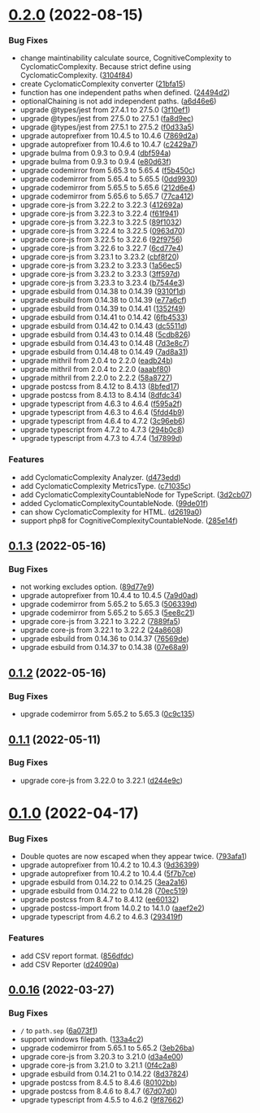 # [0.2.0](https://github.com/ytetsuro/sabik/compare/0.1.3...0.2.0) (2022-08-15)


### Bug Fixes

* change maintinability calculate source, CognitiveComplexity to CyclomaticComplexity. Because strict define using CyclomaticComplexity. ([3104f84](https://github.com/ytetsuro/sabik/commit/3104f84c563d2e0c63388fa5cdb158857d2b47e1))
* create CyclomaticComplexity converter ([21bfa15](https://github.com/ytetsuro/sabik/commit/21bfa159615c51a2ada25f0b1c0eb1e5da14a5d3))
* function has one independent paths when defined. ([24494d2](https://github.com/ytetsuro/sabik/commit/24494d2dfc2330b5b96a6eef10943fd4d3e4680a))
* optionalChaining is not add independent paths. ([a6d46e6](https://github.com/ytetsuro/sabik/commit/a6d46e6bf1318e33fdbaf3a8c54e2461b2b8161c))
* upgrade @types/jest from 27.4.1 to 27.5.0 ([3f10ef1](https://github.com/ytetsuro/sabik/commit/3f10ef1fb9e2a2b48a93b32d749f45a3e0982017))
* upgrade @types/jest from 27.5.0 to 27.5.1 ([fa8d9ec](https://github.com/ytetsuro/sabik/commit/fa8d9ecea1c7e42185215471076b02393ef8209b))
* upgrade @types/jest from 27.5.1 to 27.5.2 ([f0d33a5](https://github.com/ytetsuro/sabik/commit/f0d33a5a4f6e4f531b1b75ad94897c06cbd0c4df))
* upgrade autoprefixer from 10.4.5 to 10.4.6 ([7869d2a](https://github.com/ytetsuro/sabik/commit/7869d2a0537e014d21f5c07f44af045f20d740ec))
* upgrade autoprefixer from 10.4.6 to 10.4.7 ([c2429a7](https://github.com/ytetsuro/sabik/commit/c2429a7ff2bfdf9c7df17f3ba7bddad7134cfd42))
* upgrade bulma from 0.9.3 to 0.9.4 ([dbf594a](https://github.com/ytetsuro/sabik/commit/dbf594a7422349265e901f4503984c3e197d5163))
* upgrade bulma from 0.9.3 to 0.9.4 ([e80d63f](https://github.com/ytetsuro/sabik/commit/e80d63f69085fd2d27d4d65502efd85aabefe833))
* upgrade codemirror from 5.65.3 to 5.65.4 ([f5b450c](https://github.com/ytetsuro/sabik/commit/f5b450c7976fe07a8a056812caebdad55c6e11f5))
* upgrade codemirror from 5.65.4 to 5.65.5 ([0dd9930](https://github.com/ytetsuro/sabik/commit/0dd9930ccc44d415528693c2aa12e40079902225))
* upgrade codemirror from 5.65.5 to 5.65.6 ([212d6e4](https://github.com/ytetsuro/sabik/commit/212d6e496714a3d5f103f8fbdec65f252556285f))
* upgrade codemirror from 5.65.6 to 5.65.7 ([77ca412](https://github.com/ytetsuro/sabik/commit/77ca412887f0bd7b6ad627c19c42fec4b7644e08))
* upgrade core-js from 3.22.2 to 3.22.3 ([412692a](https://github.com/ytetsuro/sabik/commit/412692ab97de0550046a5469d780b52f3ac8af4f))
* upgrade core-js from 3.22.3 to 3.22.4 ([f61f941](https://github.com/ytetsuro/sabik/commit/f61f941c690f64a04ab268f10c987875d1cfbc9c))
* upgrade core-js from 3.22.3 to 3.22.5 ([89f1032](https://github.com/ytetsuro/sabik/commit/89f1032d13761979e8b2e9609d8ef7a2aa98f76c))
* upgrade core-js from 3.22.4 to 3.22.5 ([0963d70](https://github.com/ytetsuro/sabik/commit/0963d7088e51cf0b807935cdc5feb3a18dadeeb2))
* upgrade core-js from 3.22.5 to 3.22.6 ([92f9756](https://github.com/ytetsuro/sabik/commit/92f9756d8ef5ceb4ca8a3f433aa315bff60c241e))
* upgrade core-js from 3.22.6 to 3.22.7 ([6cd77e4](https://github.com/ytetsuro/sabik/commit/6cd77e4e7b7e4135433ac9ce47e117fa1e889da3))
* upgrade core-js from 3.23.1 to 3.23.2 ([cbf8f20](https://github.com/ytetsuro/sabik/commit/cbf8f20e31aa59df8692897674f9cb696ed9f1c4))
* upgrade core-js from 3.23.2 to 3.23.3 ([1a56ec5](https://github.com/ytetsuro/sabik/commit/1a56ec53094c30d1f85c4b3f0ba0e22b4f4bd41f))
* upgrade core-js from 3.23.2 to 3.23.3 ([3ff597d](https://github.com/ytetsuro/sabik/commit/3ff597d8e6d124c79c1c9fe12422696d16efebce))
* upgrade core-js from 3.23.3 to 3.23.4 ([b7544e3](https://github.com/ytetsuro/sabik/commit/b7544e34e01e3c972c607aa33dfd7c87041c4c11))
* upgrade esbuild from 0.14.38 to 0.14.39 ([9310f1d](https://github.com/ytetsuro/sabik/commit/9310f1d44a6499b0364573644fb31fdb63a5445c))
* upgrade esbuild from 0.14.38 to 0.14.39 ([e77a6cf](https://github.com/ytetsuro/sabik/commit/e77a6cf819ebfde323ee55536166e351f5d45145))
* upgrade esbuild from 0.14.39 to 0.14.41 ([1352f49](https://github.com/ytetsuro/sabik/commit/1352f492b6dac0d950bb246077dfc3197b86f09c))
* upgrade esbuild from 0.14.41 to 0.14.42 ([6fb4533](https://github.com/ytetsuro/sabik/commit/6fb453393724bbd49908786d089b6735de6ad6f7))
* upgrade esbuild from 0.14.42 to 0.14.43 ([dc5511d](https://github.com/ytetsuro/sabik/commit/dc5511dfc576b6fbcfc6741c268b44835abddbc6))
* upgrade esbuild from 0.14.43 to 0.14.48 ([5cdb826](https://github.com/ytetsuro/sabik/commit/5cdb826b4a197c0d203aa7aa7775b67f8e90af13))
* upgrade esbuild from 0.14.43 to 0.14.48 ([7d3e8c7](https://github.com/ytetsuro/sabik/commit/7d3e8c753f9ed0af74ff16a211e107d871dcdae8))
* upgrade esbuild from 0.14.48 to 0.14.49 ([7ad8a31](https://github.com/ytetsuro/sabik/commit/7ad8a31bf7c50aed1c84f900a576f003c3b3ba12))
* upgrade mithril from 2.0.4 to 2.2.0 ([eadb24b](https://github.com/ytetsuro/sabik/commit/eadb24b93939b83679cba3a24250c49eeaa8699b))
* upgrade mithril from 2.0.4 to 2.2.0 ([aaabf80](https://github.com/ytetsuro/sabik/commit/aaabf80bcc85d80b1d96d1a99d1cd0da5265fd6a))
* upgrade mithril from 2.2.0 to 2.2.2 ([58a8727](https://github.com/ytetsuro/sabik/commit/58a87271aea44d05c7512ae75916b8cfe16b85cf))
* upgrade postcss from 8.4.12 to 8.4.13 ([8bfed17](https://github.com/ytetsuro/sabik/commit/8bfed170fa8536c79bc72ba4a62a682e2206e8de))
* upgrade postcss from 8.4.13 to 8.4.14 ([8dfdc34](https://github.com/ytetsuro/sabik/commit/8dfdc3453f309d01ab38707ac3908cdf93ab0207))
* upgrade typescript from 4.6.3 to 4.6.4 ([f595a2f](https://github.com/ytetsuro/sabik/commit/f595a2f0a5c4af46e49cab9bcfe54dc498fd805f))
* upgrade typescript from 4.6.3 to 4.6.4 ([5fdd4b9](https://github.com/ytetsuro/sabik/commit/5fdd4b9414b7b7143bf1f2e73f9f5889dcc85974))
* upgrade typescript from 4.6.4 to 4.7.2 ([3c96eb6](https://github.com/ytetsuro/sabik/commit/3c96eb6c39bac48fdb84e4e2ccdda37b9ec05dd9))
* upgrade typescript from 4.7.2 to 4.7.3 ([294b0c8](https://github.com/ytetsuro/sabik/commit/294b0c8df5714f32e450be2f07b3fe02876bb357))
* upgrade typescript from 4.7.3 to 4.7.4 ([1d7899d](https://github.com/ytetsuro/sabik/commit/1d7899dfd68f6c0b68f3ea8bc1ca104d04ff8b11))


### Features

* add CyclomaticComplexity Analyzer. ([d473edd](https://github.com/ytetsuro/sabik/commit/d473edd4af343978c8c13c524d89bb4c79941aea))
* add CyclomaticComplexity MetricsType. ([c71035c](https://github.com/ytetsuro/sabik/commit/c71035cc0bb52231657cfc50b8b8bacf8458cda9))
* add CyclomaticComplexityCountableNode for TypeScript. ([3d2cb07](https://github.com/ytetsuro/sabik/commit/3d2cb079ee62e840791ca3532256861b419f2790))
* added CyclomaticComplexityCountableNode. ([99de01f](https://github.com/ytetsuro/sabik/commit/99de01f7fc2659dbaa44ed42862848dabf7bae1f))
* can show CyclomaticComplexity for HTML. ([d2619a0](https://github.com/ytetsuro/sabik/commit/d2619a0b20878d40062acf80a2a6397fd8761542))
* support php8 for CognitiveComplexityCountableNode. ([285e14f](https://github.com/ytetsuro/sabik/commit/285e14fb4a0de66359bafcd1b435ba54cf16e124))

## [0.1.3](https://github.com/ytetsuro/sabik/compare/0.1.2...0.1.3) (2022-05-16)


### Bug Fixes

* not working excludes option. ([89d77e9](https://github.com/ytetsuro/sabik/commit/89d77e9f1ffeebe3bc3c7a22bd5e2b5831af1e58))
* upgrade autoprefixer from 10.4.4 to 10.4.5 ([7a9d0ad](https://github.com/ytetsuro/sabik/commit/7a9d0ad1ddef6086033c00ecc10925bcab09ae7a))
* upgrade codemirror from 5.65.2 to 5.65.3 ([506339d](https://github.com/ytetsuro/sabik/commit/506339dcbf47990253686fa5f2b6bf088acb10a8))
* upgrade codemirror from 5.65.2 to 5.65.3 ([5ee8c21](https://github.com/ytetsuro/sabik/commit/5ee8c21a92fcf9a43737621a76544f53b19da370))
* upgrade core-js from 3.22.1 to 3.22.2 ([7889fa5](https://github.com/ytetsuro/sabik/commit/7889fa5b88bdecf8eb32cf3530c9a3168820ed9d))
* upgrade core-js from 3.22.1 to 3.22.2 ([24a8608](https://github.com/ytetsuro/sabik/commit/24a8608d62101212558a26b8312444af5e3fb33c))
* upgrade esbuild from 0.14.36 to 0.14.37 ([76569de](https://github.com/ytetsuro/sabik/commit/76569dea3270cb699ee382935fd221f6bc4577e4))
* upgrade esbuild from 0.14.37 to 0.14.38 ([07e68a9](https://github.com/ytetsuro/sabik/commit/07e68a9ccbe1111fe901bf96ccefcf7e92ac9f9f))

## [0.1.2](https://github.com/ytetsuro/sabik/compare/0.1.1...0.1.2) (2022-05-16)


### Bug Fixes

* upgrade codemirror from 5.65.2 to 5.65.3 ([0c9c135](https://github.com/ytetsuro/sabik/commit/0c9c135cccaf700f18f28bcd5330322b867a923a))

## [0.1.1](https://github.com/ytetsuro/sabik/compare/0.1.0...0.1.1) (2022-05-11)


### Bug Fixes

* upgrade core-js from 3.22.0 to 3.22.1 ([d244e9c](https://github.com/ytetsuro/sabik/commit/d244e9c2e5540ba010545d9c28bd787f36991af0))

# [0.1.0](https://github.com/ytetsuro/sabik/compare/0.0.16...0.1.0) (2022-04-17)


### Bug Fixes

* Double quotes are now escaped when they appear twice. ([793afa1](https://github.com/ytetsuro/sabik/commit/793afa17eaea4a728e22dc57e004a778af52abdd))
* upgrade autoprefixer from 10.4.2 to 10.4.3 ([9d36399](https://github.com/ytetsuro/sabik/commit/9d36399cc06860eac43fc7df650e83c943f656a1))
* upgrade autoprefixer from 10.4.2 to 10.4.4 ([5f7b7ce](https://github.com/ytetsuro/sabik/commit/5f7b7ce6b035fb5e1b3edf6f7b2bffdac8d0e516))
* upgrade esbuild from 0.14.22 to 0.14.25 ([3ea2a16](https://github.com/ytetsuro/sabik/commit/3ea2a167777532d5946756d01c2033fa555829b2))
* upgrade esbuild from 0.14.22 to 0.14.28 ([70ec519](https://github.com/ytetsuro/sabik/commit/70ec519143e7f2fca5cc6c94cf8491c9ccf401e1))
* upgrade postcss from 8.4.7 to 8.4.12 ([ee60132](https://github.com/ytetsuro/sabik/commit/ee601322384c763b7f7c886cf80f9a69899e49f5))
* upgrade postcss-import from 14.0.2 to 14.1.0 ([aaef2e2](https://github.com/ytetsuro/sabik/commit/aaef2e27dd915deb397a486fed0da1c04ab8d8ca))
* upgrade typescript from 4.6.2 to 4.6.3 ([293419f](https://github.com/ytetsuro/sabik/commit/293419fb97c0fdee353670a8de47bd1bbd476d88))


### Features

* add CSV report format. ([856dfdc](https://github.com/ytetsuro/sabik/commit/856dfdcb960b6399b2ccda7016c109b665e38176))
* add CSV Reporter ([d24090a](https://github.com/ytetsuro/sabik/commit/d24090aa1677b3d9e08304aba4cf9e6d2e1ec93b))

## [0.0.16](https://github.com/ytetsuro/sabik/compare/0.0.15...0.0.16) (2022-03-27)


### Bug Fixes

* `/` to `path.sep` ([6a073f1](https://github.com/ytetsuro/sabik/commit/6a073f137a3787a5712b4e8a7ec348f25e1ea4ad))
* support windows filepath. ([133a4c2](https://github.com/ytetsuro/sabik/commit/133a4c221f5aa1f600a2a3ae13571296094f3afb))
* upgrade codemirror from 5.65.1 to 5.65.2 ([3eb26ba](https://github.com/ytetsuro/sabik/commit/3eb26ba11f27300cb667385c17c0445cbb836503))
* upgrade core-js from 3.20.3 to 3.21.0 ([d3a4e00](https://github.com/ytetsuro/sabik/commit/d3a4e008b452853bce81df7c2515b52e49d5dab7))
* upgrade core-js from 3.21.0 to 3.21.1 ([0f4c2a8](https://github.com/ytetsuro/sabik/commit/0f4c2a86664cffe0e45960c85247119e53919c4d))
* upgrade esbuild from 0.14.21 to 0.14.22 ([8d37824](https://github.com/ytetsuro/sabik/commit/8d37824892b461a7df5fb903b80e8bad38438498))
* upgrade postcss from 8.4.5 to 8.4.6 ([80102bb](https://github.com/ytetsuro/sabik/commit/80102bb6c0d75ff8579db8037c2c34a3e06a7ba4))
* upgrade postcss from 8.4.6 to 8.4.7 ([67d07d0](https://github.com/ytetsuro/sabik/commit/67d07d07e41ed1cdd605181be1b7b050c3dca235))
* upgrade typescript from 4.5.5 to 4.6.2 ([9f87662](https://github.com/ytetsuro/sabik/commit/9f87662d497ae4d4c3dc280fc1795d3107f47318))
